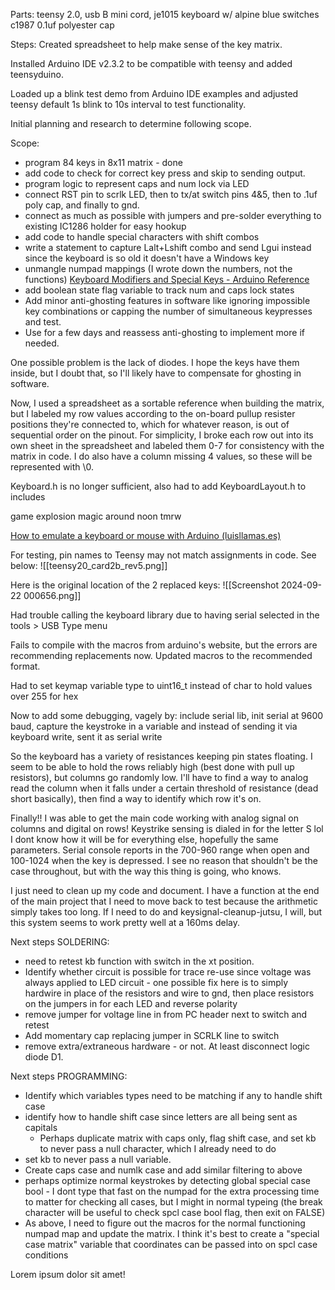 Parts: teensy 2.0, usb B mini cord, je1015 keyboard w/ alpine blue switches c1987 0.1uf polyester cap

Steps:
Created spreadsheet to help make sense of the key matrix.

Installed Arduino IDE v2.3.2 to be compatible with teensy and added teensyduino.

Loaded up a blink test demo from Arduino IDE examples and adjusted teensy default 1s blink to 10s interval to test functionality. 

Initial planning and research to determine following scope. 

Scope: 
 - program 84 keys in 8x11 matrix - done
 - add code to check for correct key press and skip to sending output. 
 - program logic to represent caps and num lock via LED 
 - connect RST pin to scrlk LED, then to tx/at switch pins 4&5, then to .1uf poly cap, and finally to gnd. 
 - connect as much as possible with jumpers and pre-solder everything to existing IC1286 holder for easy hookup
 -  add code to handle special characters with shift combos
 - write a statement to capture Lalt+Lshift combo and send Lgui instead since the keyboard is so old it doesn't have a Windows key
 - unmangle numpad mappings (I wrote down the numbers, not the functions) [Keyboard Modifiers and Special Keys - Arduino Reference](https://www.arduino.cc/reference/en/language/functions/usb/keyboard/keyboardmodifiers/)
 - add boolean state flag variable to track num and caps lock states
 - Add minor anti-ghosting features in software like ignoring impossible key combinations or capping the number of simultaneous keypresses and test. 
 - Use for a few days and reassess anti-ghosting to implement more if needed. 

One possible problem is the lack of diodes.  I hope the keys have them inside, but I doubt that, so I'll likely have to compensate for ghosting in software. 

Now, I used a spreadsheet as a sortable reference when building the matrix, but I labeled my row values according to the on-board pullup resister positions they're connected to, which for whatever reason, is out of sequential order on the pinout.  For simplicity, I broke each row out into its own sheet in the spreadsheet and labeled them 0-7 for consistency with the matrix in code.  I do also have a column missing 4 values, so these will be represented with \0. 

Keyboard.h is no longer sufficient, also had to add KeyboardLayout.h to includes

game explosion magic around noon tmrw

[How to emulate a keyboard or mouse with Arduino (luisllamas.es)](https://www.luisllamas.es/en/emulate-keyboard-mouse-arduino/)

For testing, pin names to Teensy may not match assignments in code. See below:
![[teensy20_card2b_rev5.png]]


Here is the original location of the 2 replaced keys: 
![[Screenshot 2024-09-22 000656.png]]


Had trouble calling the keyboard library due to having serial selected in the tools > USB Type menu

Fails to compile with the macros from arduino's website, but the errors are recommending replacements now.  Updated macros to the recommended format. 

Had to set keymap variable type to uint16_t instead of char to hold values over 255 for hex

Now to add some debugging, vagely by: include serial lib, init serial at 9600 baud, capture the keystroke in a variable and instead of sending it via keyboard write, sent it as serial write

So the keyboard has a variety of resistances keeping pin states floating.  I seem to be able to hold the rows reliably high (best done with pull up resistors), but columns go randomly low.  I'll have to find a way to analog read the column when it falls under a certain threshold of resistance (dead short basically), then find a way to identify which row it's on. 

Finally!!  I was able to get the main code working with analog signal on columns and digital on rows!  Keystrike sensing is dialed in for the letter S lol I dont know how it will be for everything else, hopefully the same parameters.  Serial console reports in the 700-960 range when open and 100-1024 when the key is depressed.  I see no reason that shouldn't be the case throughout, but with the way this thing is going, who knows. 

I just need to clean up my code and document.  I have a function at the end of the main project that I need to move back to test because the arithmetic simply takes too long.  If I need to do and keysignal-cleanup-jutsu, I will, but this system seems to work pretty well at a 160ms delay.

Next steps SOLDERING:
- need to retest kb function with switch in the xt position.
- Identify whether circuit is possible for trace re-use since voltage was always applied to LED circuit - one possible fix here is to simply hardwire in place of the resistors and wire to gnd, then place resistors on the jumpers in for each LED and reverse polarity
- remove jumper for voltage line in from PC header next to switch and retest
- Add momentary cap replacing jumper in SCRLK line to switch
- remove extra/extraneous hardware - or not. At least disconnect logic diode D1. 

Next steps PROGRAMMING:
 - Identify which variables types need to be matching if any to handle shift case
 - identify how to handle shift case since letters are all being sent as capitals
	 - Perhaps duplicate matrix with caps only, flag shift case, and set kb to never pass a null character, which I already need to do
- set kb to never pass a null variable. 
- Create caps case and numlk case and add similar filtering to above
- perhaps optimize normal keystrokes by detecting global special case bool - I dont type that fast on the numpad for the extra processing time to matter for checking all cases, but I might in normal typeing (the break character will be useful to check spcl case bool flag, then exit on FALSE)
- As above, I need to figure out the macros for the normal functioning numpad map and update the matrix.  I think it's best to create a "special case matrix" variable that coordinates can be passed into on spcl case conditions

Lorem ipsum dolor sit amet!


